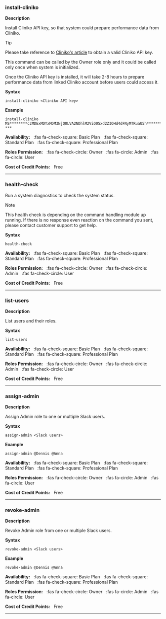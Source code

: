 ### install-cliniko

**Description**

Install Cliniko API key, so that system could prepare performance data from Cliniko.

>[!TIP]
>Please take reference to [Cliniko's article](https://help.cliniko.com/en/articles/1023957-generate-a-cliniko-api-key)
to obtain a valid Cliniko API key. 

This command can be called by the Owner role only and it could be called only once when system is initialized.

Once the Cliniko API key is installed, it will take 2-8 hours to prepare performance data from linked Cliniko account
before users could access it.

**Syntax**
```text
install-cliniko <Cliniko API key>
```

**Example**
```text
install-cliniko MS********czMDExMDYxMDM3NjQ0LVA2NDhlM2ViQ05xd2ZIOHd4dFNyMTRuaU5h********-***
```

**Availability:** 
&nbsp;&nbsp;:fas fa-check-square: Basic Plan
&nbsp;&nbsp;:fas fa-check-square: Standard Plan
&nbsp;&nbsp;:fas fa-check-square: Professional Plan  

**Roles Permission:**
&nbsp;&nbsp;:fas fa-check-circle: Owner
&nbsp;&nbsp;:fas fa-circle: Admin
&nbsp;&nbsp;:fas fa-circle: User

**Cost of Credit Points:** &nbsp;&nbsp;Free

--------------------------------------------------------------------------------

### health-check

Run a system diagnostics to check the system status.

>[!NOTE]
>This health check is depending on the command handling module up running.
>If there is no response even reaction on the command you sent, please contact customer support to get help.

**Syntax**
```text
health-check
```

**Availability:** 
&nbsp;&nbsp;:fas fa-check-square: Basic Plan
&nbsp;&nbsp;:fas fa-check-square: Standard Plan
&nbsp;&nbsp;:fas fa-check-square: Professional Plan  

**Roles Permission:**
&nbsp;&nbsp;:fas fa-check-circle: Owner
&nbsp;&nbsp;:fas fa-check-circle: Admin
&nbsp;&nbsp;:fas fa-check-circle: User

**Cost of Credit Points:** &nbsp;&nbsp;Free

--------------------------------------------------------------------------------

### list-users

**Description**

List users and their roles.

**Syntax**
```text
list-users
```

**Availability:** 
&nbsp;&nbsp;:fas fa-check-square: Basic Plan
&nbsp;&nbsp;:fas fa-check-square: Standard Plan
&nbsp;&nbsp;:fas fa-check-square: Professional Plan  

**Roles Permission:**
&nbsp;&nbsp;:fas fa-check-circle: Owner
&nbsp;&nbsp;:fas fa-check-circle: Admin
&nbsp;&nbsp;:fas fa-check-circle: User


**Cost of Credit Points:** &nbsp;&nbsp;Free

--------------------------------------------------------------------------------

### assign-admin

**Description**

Assign Admin role to one or multiple Slack users.

**Syntax**
```text
assign-admin <Slack users>
```

**Example**
```text
assign-admin @Dennis @Anna
```

**Availability:** 
&nbsp;&nbsp;:fas fa-check-square: Basic Plan
&nbsp;&nbsp;:fas fa-check-square: Standard Plan
&nbsp;&nbsp;:fas fa-check-square: Professional Plan  

**Roles Permission:**
&nbsp;&nbsp;:fas fa-check-circle: Owner
&nbsp;&nbsp;:fas fa-circle: Admin
&nbsp;&nbsp;:fas fa-circle: User

**Cost of Credit Points:** &nbsp;&nbsp;Free

--------------------------------------------------------------------------------

### revoke-admin

**Description**

Revoke Admin role from one or multiple Slack users.

**Syntax**
```text
revoke-admin <Slack users>
```

**Example**
```text
revoke-admin @Dennis @Anna
```

**Availability:** 
&nbsp;&nbsp;:fas fa-check-square: Basic Plan
&nbsp;&nbsp;:fas fa-check-square: Standard Plan
&nbsp;&nbsp;:fas fa-check-square: Professional Plan  

**Roles Permission:**
&nbsp;&nbsp;:fas fa-check-circle: Owner
&nbsp;&nbsp;:fas fa-circle: Admin
&nbsp;&nbsp;:fas fa-circle: User

**Cost of Credit Points:** &nbsp;&nbsp;Free

--------------------------------------------------------------------------------